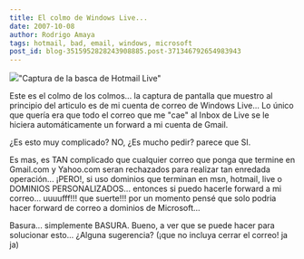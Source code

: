 ```yaml
---
title: El colmo de Windows Live...
date: 2007-10-08
author: Rodrigo Amaya
tags: hotmail, bad, email, windows, microsoft
post_id: blog-3515952828243908885.post-371346792654983943
---
```


[![](http://bp2.blogger.com/_ayvorITawE4/RwqDZVmN2WI/AAAAAAAAAgA/iwEb5OLWWKc/s400/wtf%3F.png)](http://bp2.blogger.com/_ayvorITawE4/RwqDZVmN2WI/AAAAAAAAAgA/iwEb5OLWWKc/s1600-h/wtf%3F.png)"Captura de la basca de Hotmail Live"

Este es el colmo de los colmos... la captura de pantalla que muestro al principio del articulo es de mi cuenta de correo de Windows Live... Lo único que quería era que todo el correo que me "cae" al Inbox de Live se le hiciera automáticamente un forward a mi cuenta de Gmail.

¿Es esto muy complicado? NO, ¿Es mucho pedir? parece que SI.

Es mas, es TAN complicado que cualquier correo que ponga que termine en Gmail.com y Yahoo.com seran rechazados para realizar tan enredada operación... ¡PERO!, si uso dominios que terminan en msn, hotmail, live o DOMINIOS PERSONALIZADOS... entonces si puedo hacerle forward a mi correo... uuuufff!!! que suerte!!! por un momento pensé que solo podria hacer forward de correo a dominios de Microsoft...

Basura... simplemente BASURA. Bueno, a ver que se puede hacer para solucionar esto... ¿Alguna sugerencia? (¡que no incluya cerrar el correo! ja ja)